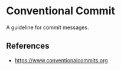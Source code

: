 # Conventional Commit

A guideline for commit messages.

## References

-   <https://www.conventionalcommits.org>
